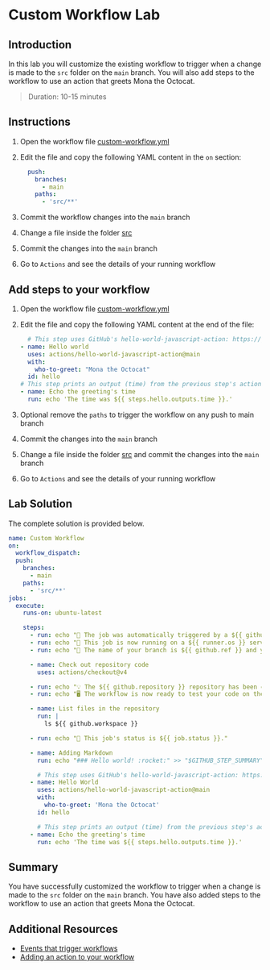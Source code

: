 # Custom Workflow Lab

## Introduction

In this lab you will customize the existing workflow to trigger when a change is made to the `src` folder on the `main` branch. You will also add steps to the workflow to use an action that greets Mona the Octocat.

> Duration: 10-15 minutes

## Instructions

1. Open the workflow file [custom-workflow.yml](/.github/workflows/custom-workflow.yml)
2. Edit the file and copy the following YAML content in the `on` section:

   ```YAML
     push:
       branches:
         - main
       paths:
         - 'src/**'
   ```

3. Commit the workflow changes into the `main` branch
4. Change a file inside the folder [src](/src)
5. Commit the changes into the `main` branch
6. Go to `Actions` and see the details of your running workflow

## Add steps to your workflow

1. Open the workflow file [custom-workflow.yml](/.github/workflows/custom-workflow.yml)
2. Edit the file and copy the following YAML content at the end of the file:

   ```YAML
     # This step uses GitHub's hello-world-javascript-action: https://github.com/actions/hello-world-javascript-action
   - name: Hello world
     uses: actions/hello-world-javascript-action@main
     with:
       who-to-greet: "Mona the Octocat"
     id: hello
   # This step prints an output (time) from the previous step's action.
   - name: Echo the greeting's time
     run: echo 'The time was ${{ steps.hello.outputs.time }}.'

   ```

3. Optional remove the `paths` to trigger the workflow on any push to main branch
4. Commit the changes into the `main` branch
5. Change a file inside the folder [src](/src) and commit the changes into the `main` branch
6. Go to `Actions` and see the details of your running workflow

## Lab Solution

The complete solution is provided below.

```YAML
name: Custom Workflow
on:
  workflow_dispatch:
  push:
    branches:
      - main
    paths:
      - 'src/**'
jobs:
  execute:
    runs-on: ubuntu-latest

    steps:
      - run: echo "🎉 The job was automatically triggered by a ${{ github.event_name }} event."
      - run: echo "🐧 This job is now running on a ${{ runner.os }} server hosted by GitHub!"
      - run: echo "🔎 The name of your branch is ${{ github.ref }} and your repository is ${{ github.repository }}."

      - name: Check out repository code
        uses: actions/checkout@v4

      - run: echo "💡 The ${{ github.repository }} repository has been cloned to the runner."
      - run: echo "🖥️ The workflow is now ready to test your code on the runner."

      - name: List files in the repository
        run: |
          ls ${{ github.workspace }}

      - run: echo "🍏 This job's status is ${{ job.status }}."

      - name: Adding Markdown
        run: echo "### Hello world! :rocket:" >> "$GITHUB_STEP_SUMMARY"

        # This step uses GitHub's hello-world-javascript-action: https://github.com/actions/hello-world-javascript-action
      - name: Hello World
        uses: actions/hello-world-javascript-action@main
        with:
          who-to-greet: 'Mona the Octocat'
        id: hello

        # This step prints an output (time) from the previous step's action.
      - name: Echo the greeting's time
        run: echo 'The time was ${{ steps.hello.outputs.time }}.'

```

## Summary

You have successfully customized the workflow to trigger when a change is made to the `src` folder on the `main` branch. You have also added steps to the workflow to use an action that greets Mona the Octocat.

## Additional Resources

- [Events that trigger workflows](https://docs.github.com/en/actions/using-workflows/events-that-trigger-workflows)
- [Adding an action to your workflow](https://docs.github.com/en/actions/learn-github-actions/finding-and-customizing-actions#adding-an-action-to-your-workflow)
